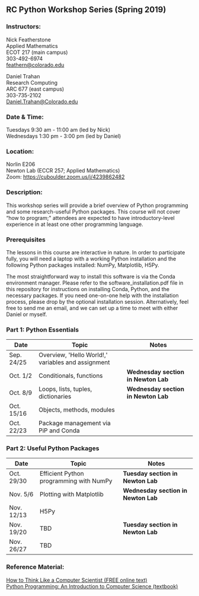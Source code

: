 ## RC Python Workshop Series (Spring 2019)

### Instructors:
Nick Featherstone  
Applied Mathematics  
ECOT 217  (main campus)  
303-492-6974  
feathern@colorado.edu  

Daniel Trahan  
Research Computing  
ARC 677  (east campus)  
303-735-2102  
Daniel.Trahan@Colorado.edu  

### Date & Time:
Tuesdays 9:30 am - 11:00 am  (led by Nick)  
Wednesdays 1:30 pm - 3:00 pm (led by Daniel)  

### Location:
Norlin E206  
Newton Lab (ECCR 257; Applied Mathematics)  
Zoom:  https://cuboulder.zoom.us/j/4239862482  

### Description:  
This workshop series will provide a brief overview of Python programming and some research-useful Python packages. This course will not cover “how to program;" attendees are expected to have introductory-level experience in at least one other programming language.  

### Prerequisites
The lessons in this course are interactive in nature.  In order to participate fully, you will need a laptop with a working Python installation and the following Python packages installed:  NumPy, Matplotlib, H5Py.  

The most straightforward way to install this software is via the Conda environment manager. Please refer to the software_installation.pdf file in this repository for instructions on installing Conda, Python, and the necessary packages.  If you need one-on-one help with the installation process, please drop by the optional installation session.  Alternatively, feel free to send me an email, and we can set up a time to meet with either Daniel or myself.  

### Part 1:  Python Essentials  

Date       | Topic                                             | Notes 
-----------|---------------------------------------------------|----------------------
Sep. 24/25 | Overview, 'Hello World!,' variables and assignment|  
Oct. 1/2   | Conditionals, functions                           |**Wednesday section in Newton Lab**  
Oct. 8/9   | Loops, lists, tuples, dictionaries                |**Wednesday section in Newton Lab**  
Oct. 15/16 | Objects, methods, modules                         |
Oct. 22/23 | Package management via PiP and Conda              |

### Part 2:  Useful Python Packages  
Date       | Topic                                             | Notes
-----------|---------------------------------------------------|-----------------------
Oct. 29/30 | Efficient Python programming with NumPy           |**Tuesday section in Newton Lab**  
Nov. 5/6   | Plotting with Matplotlib                          |**Wednesday section in Newton Lab**  
Nov. 12/13 | H5Py                                              |
Nov. 19/20 | TBD                                               |**Tuesday section in Newton Lab**  
Nov. 26/27 | TBD                                               |


### Reference Material: 
[How to Think Like a Computer Scientist (FREE online text)](http://openbookproject.net/thinkcs/python/english3e/)  
[Python Programming: An Introduction to Computer Science (textbook)](http://mcsp.wartburg.edu/zelle/python/)  



